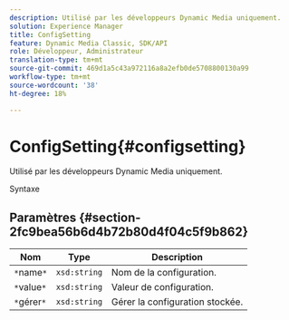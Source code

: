 ```yaml
---
description: Utilisé par les développeurs Dynamic Media uniquement.
solution: Experience Manager
title: ConfigSetting
feature: Dynamic Media Classic, SDK/API
role: Développeur, Administrateur
translation-type: tm+mt
source-git-commit: 469d1a5c43a972116a8a2efb0de5708800130a99
workflow-type: tm+mt
source-wordcount: '38'
ht-degree: 18%

---
```



# ConfigSetting{#configsetting}

Utilisé par les développeurs Dynamic Media uniquement.

Syntaxe

## Paramètres {#section-2fc9bea56b6d4b72b80d4f04c5f9b862}

| Nom | Type | Description |
|---|---|---|
| `*`name`*` | `xsd:string` | Nom de la configuration. |
| `*`value`*` | `xsd:string` | Valeur de configuration. |
| `*`gérer`*` | `xsd:string` | Gérer la configuration stockée. |

